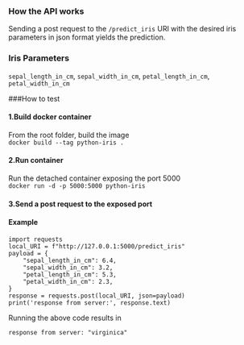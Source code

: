 ### How the API works
Sending a post request to the `/predict_iris` URI with the desired iris 
parameters in json format yields the prediction.
### Iris Parameters
`sepal_length_in_cm`, `sepal_width_in_cm`, `petal_length_in_cm`, 
`petal_width_in_cm`

###How to test

#### 1.Build docker container
From the root folder, build the image  
`docker build --tag python-iris .`
#### 2.Run container
Run the detached container exposing the port 5000  
`docker run -d -p 5000:5000 python-iris`
#### 3.Send a post request to the exposed port

#### Example
    import requests
    local_URI = f"http://127.0.0.1:5000/predict_iris"
    payload = {
        "sepal_length_in_cm": 6.4,
        "sepal_width_in_cm": 3.2,
        "petal_length_in_cm": 5.3,
        "petal_width_in_cm": 2.3,
    }
    response = requests.post(local_URI, json=payload)
    print('response from server:', response.text)
Running the above code results in  
    
    response from server: "virginica"